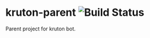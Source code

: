 # kruton-parent ![Build Status](https://travis-ci.org/GJKrupa/kruton-parent.svg?branch=master)
Parent project for kruton bot.

